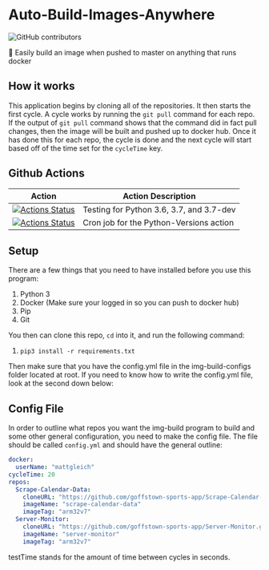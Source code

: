 # Auto-Build-Images-Anywhere

![GitHub contributors](https://img.shields.io/github/contributors/Matt-Gleich/Auto-Build-Images-Anywhere)

🐳 Easily build an image when pushed to master on anything that runs docker

## How it works

This application begins by cloning all of the repositories. It then starts the first cycle. A cycle works by running the `git pull` command for each repo. If the output of `git pull` command shows that the command did in fact pull changes, then the image will be built and pushed up to docker hub. Once it has done this for each repo, the cycle is done and the next cycle will start based off of the time set for the `cycleTime` key.

## Github Actions

| Action                                                                                                                                                                                      | Action Description                       |
|---------------------------------------------------------------------------------------------------------------------------------------------------------------------------------------------|------------------------------------------|
| [![Actions Status](https://github.com/Matt-Gleich/Auto-Build-Images-Anywhere/workflows/Python-Versions/badge.svg)](https://github.com/Matt-Gleich/Auto-Build-Images-Anywhere/actions) | Testing for Python 3.6, 3.7, and 3.7-dev |
| [![Actions Status](https://github.com/Matt-Gleich/Auto-Build-Images-Anywhere/workflows/Python-Cron/badge.svg)](https://github.com/Matt-Gleich/Auto-Build-Images-Anywhere/actions)     | Cron job for the Python-Versions action  |

## Setup

There are a few things that you need to have installed before you use this program:

1. Python 3
2. Docker (Make sure your logged in so you can push to docker hub)
3. Pip
4. Git

You then can clone this repo, `cd` into it, and run the following command:

1. `pip3 install -r requirements.txt`

Then make sure that you have the config.yml file in the img-build-configs folder located at root. If you need to know how to write the config.yml file, look at the second down below:

## Config File

In order to outline what repos you want the img-build program to build and some other general configuration, you need to make the config file. The file should be called `config.yml` and should have the general outline:

```yml
docker:
  userName: "mattgleich"
cycleTime: 20
repos:
  Scrape-Calendar-Data:
    cloneURL: "https://github.com/goffstown-sports-app/Scrape-Calendar-Data.git"
    imageName: "scrape-calendar-data"
    imageTag: "arm32v7"
  Server-Monitor:
    cloneURL: "https://github.com/goffstown-sports-app/Server-Monitor.git"
    imageName: "server-monitor"
    imageTag: "arm32v7"
```

testTime stands for the amount of time between cycles in seconds.
